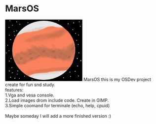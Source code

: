 # MarsOS
<img src="https://github.com/Alderrden/MarsOS/blob/main/logo_git.png" heihgt="250px" width="250px">
MarsOS this is my OSDev project create for fun snd study.
<br>
features:
<br>
1.Vga and vesa console.
<br>
2.Load images drom include code. Create in GIMP.
<br>
3.Simple coomand for terminale (echo, help, cpuid)
<br>
<br>
Maybe someday I will add a more finished version :)

